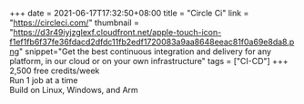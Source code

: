 +++
date = 2021-06-17T17:32:50+08:00
title = "Circle Ci"
link = "https://circleci.com/"
thumbnail = "https://d3r49iyjzglexf.cloudfront.net/apple-touch-icon-f1ef1fb6f37fe36fdacd2dfdc11fb2edf1720083a9aa8648eeac81f0a69e8da8.png"
snippet="Get the best continuous integration and delivery for any platform, in our cloud or on your own infrastructure"
tags = ["CI-CD"]
+++
2,500 free credits/week  
Run 1 job at a time  
Build on Linux, Windows, and Arm